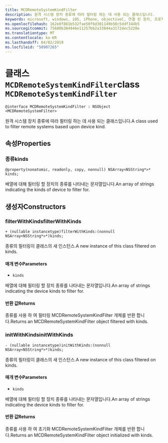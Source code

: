 ```yaml
---
title: MCDRemoteSystemKindFilter
description: 원격 시스템 장치 종류에 따라 필터링 하는 데 사용 되는 클래스입니다.
keywords: microsoft, windows, iOS, iPhone, objectiveC, 연결 된 장치, 프로젝트 로마
ms.openlocfilehash: 162e8f881b532fae50f6d301149b50c5ddf344b5
ms.sourcegitcommit: 75680b384946e11257bb2a33044a3172dec5220e
ms.translationtype: MT
ms.contentlocale: ko-KR
ms.lasthandoff: 04/02/2019
ms.locfileid: "58907265"
---
```

# <a name="class-mcdremotesystemkindfilter"></a><span data-ttu-id="01ebd-104">클래스 `MCDRemoteSystemKindFilter`</span><span class="sxs-lookup"><span data-stu-id="01ebd-104">class `MCDRemoteSystemKindFilter`</span></span> 

```
@interface MCDRemoteSystemKindFilter : NSObject <MCDRemoteSystemFilter>
```  

<span data-ttu-id="01ebd-105">원격 시스템 장치 종류에 따라 필터링 하는 데 사용 되는 클래스입니다.</span><span class="sxs-lookup"><span data-stu-id="01ebd-105">A class used to filter remote systems based upon device kind.</span></span>

## <a name="properties"></a><span data-ttu-id="01ebd-106">속성</span><span class="sxs-lookup"><span data-stu-id="01ebd-106">Properties</span></span>

### <a name="kinds"></a><span data-ttu-id="01ebd-107">종류</span><span class="sxs-lookup"><span data-stu-id="01ebd-107">kinds</span></span>
`@property(nonatomic, readonly, copy, nonnull) NSArray<NSString*>* kinds;`

<span data-ttu-id="01ebd-108">배열에 대해 필터링 할 장치의 종류를 나타내는 문자열입니다.</span><span class="sxs-lookup"><span data-stu-id="01ebd-108">An array of strings indicating the kinds of device to filter for.</span></span>

## <a name="constructors"></a><span data-ttu-id="01ebd-109">생성자</span><span class="sxs-lookup"><span data-stu-id="01ebd-109">Constructors</span></span>

### <a name="filterwithkinds"></a><span data-ttu-id="01ebd-110">filterWithKinds</span><span class="sxs-lookup"><span data-stu-id="01ebd-110">filterWithKinds</span></span>
`+ (nullable instancetype)filterWithKinds:(nonnull NSArray<NSString*>*)kinds;`

<span data-ttu-id="01ebd-111">종류의 필터링이 클래스의 새 인스턴스.</span><span class="sxs-lookup"><span data-stu-id="01ebd-111">A new instance of this class filtered on kinds.</span></span>

#### <a name="parameters"></a><span data-ttu-id="01ebd-112">매개 변수</span><span class="sxs-lookup"><span data-stu-id="01ebd-112">Parameters</span></span> 
* `kinds`

 <span data-ttu-id="01ebd-113">배열에 대해 필터링 할 장치 종류를 나타내는 문자열입니다.</span><span class="sxs-lookup"><span data-stu-id="01ebd-113">An array of strings indicating the device kinds to filter for.</span></span>

#### <a name="returns"></a><span data-ttu-id="01ebd-114">반환 값</span><span class="sxs-lookup"><span data-stu-id="01ebd-114">Returns</span></span>
<span data-ttu-id="01ebd-115">종류를 사용 하 여 필터링 MCDRemoteSystemKindFilter 개체를 반환 합니다.</span><span class="sxs-lookup"><span data-stu-id="01ebd-115">Returns an MCDRemoteSystemKindFilter object filtered with kinds.</span></span>

### <a name="initwithkinds"></a><span data-ttu-id="01ebd-116">initWithKinds</span><span class="sxs-lookup"><span data-stu-id="01ebd-116">initWithKinds</span></span>
`- (nullable instancetype)initWithKinds:(nonnull NSArray<NSString*>*)kinds;`

<span data-ttu-id="01ebd-117">종류의 필터링이 클래스의 새 인스턴스.</span><span class="sxs-lookup"><span data-stu-id="01ebd-117">A new instance of this class filtered on kinds.</span></span>

#### <a name="parameters"></a><span data-ttu-id="01ebd-118">매개 변수</span><span class="sxs-lookup"><span data-stu-id="01ebd-118">Parameters</span></span> 
* `kinds` 

<span data-ttu-id="01ebd-119">배열에 대해 필터링 할 장치 종류를 나타내는 문자열입니다.</span><span class="sxs-lookup"><span data-stu-id="01ebd-119">An array of strings indicating the device kinds to filter for.</span></span>

#### <a name="returns"></a><span data-ttu-id="01ebd-120">반환 값</span><span class="sxs-lookup"><span data-stu-id="01ebd-120">Returns</span></span>
<span data-ttu-id="01ebd-121">종류를 사용 하 여 초기화 MCDRemoteSystemKindFilter 개체를 반환 합니다.</span><span class="sxs-lookup"><span data-stu-id="01ebd-121">Returns an MCDRemoteSystemKindFilter object initialized with kinds.</span></span>
